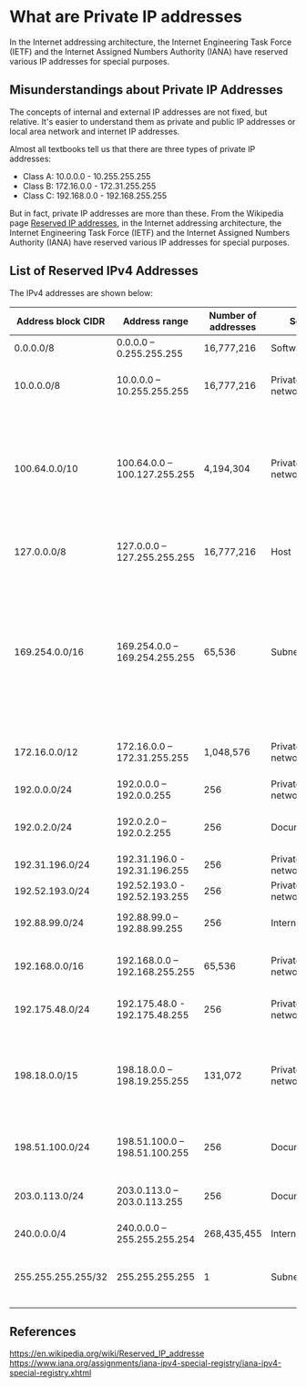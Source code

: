 # What are Private IP addresses


In the Internet addressing architecture, the Internet Engineering Task Force (IETF) and the Internet Assigned Numbers Authority (IANA) have reserved various IP addresses for special purposes.

<!--more-->

## Misunderstandings about Private IP Addresses

The concepts of internal and external IP addresses are not fixed, but relative. It's easier to understand them as private and public IP addresses or local area network and internet IP addresses.

Almost all textbooks tell us that there are three types of private IP addresses:

+  Class A: 10.0.0.0 - 10.255.255.255
+  Class B: 172.16.0.0 - 172.31.255.255
+  Class C: 192.168.0.0 - 192.168.255.255

But in fact, private IP addresses are more than these. From the Wikipedia page [Reserved IP addresses](https://en.wikipedia.org/wiki/Reserved_IP_addresses), in the Internet addressing architecture, the Internet Engineering Task Force (IETF) and the Internet Assigned Numbers Authority (IANA) have reserved various IP addresses for special purposes.

## List of Reserved IPv4 Addresses

The IPv4 addresses are shown below:


| Address block CIDR | Address range                 | Number of addresses | Scope           | RFC             | Description             |
| ------------------ | ----------------------------- | ------------------- | --------------- | --------------- | ----------------------- |
| 0.0.0.0/8          | 0.0.0.0 – 0.255.255.255       | 16,777,216          | Software        | RFC791          | Current network |
| 10.0.0.0/8         | 10.0.0.0 – 10.255.255.255     | 16,777,216          | Private network | RFC1918         | Used for local communications within a private network |
| 100.64.0.0/10      | 100.64.0.0 – 100.127.255.255  | 4,194,304           | Private network | RFC6598         | Shared address space for communications between a service provider and its subscribers when using a carrier-grade NAT |
| 127.0.0.0/8        | 127.0.0.0 – 127.255.255.255   | 16,777,216          | Host            | RFC1122         | Used for loopback addresses to the local host |
| 169.254.0.0/16     | 169.254.0.0 – 169.254.255.255 | 65,536              | Subnet          | RFC3927         | Used for link-local addresses[5] between two hosts on a single link when no IP address is otherwise specified, such as would have normally been retrieved from a DHCP server |
| 172.16.0.0/12      | 172.16.0.0 – 172.31.255.255   | 1,048,576           | Private network | RFC1918         | Used for local communications within a private network |
| 192.0.0.0/24       | 192.0.0.0 – 192.0.0.255       | 256                 | Private network | RFC6890         | IETF Protocol Assignments |
| 192.0.2.0/24       | 192.0.2.0 – 192.0.2.255       | 256                 | Documentation   | RFC5737         | Assigned as TEST-NET-1, documentation and examples |
| 192.31.196.0/24    | 192.31.196.0 - 192.31.196.255 | 256                 | Private network | RFC7535         | AS112-v4 |
| 192.52.193.0/24    | 192.52.193.0 - 192.52.193.255 | 256                 | Private network | RFC7450         | AMT |
| 192.88.99.0/24     | 192.88.99.0 – 192.88.99.255   | 256                 | Internet        | RFC7526         | Deprecated (6to4 Relay Anycast) |
| 192.168.0.0/16     | 192.168.0.0 – 192.168.255.255 | 65,536              | Private network | RFC1918         | Used for local communications within a private network |
| 192.175.48.0/24    | 192.175.48.0 - 192.175.48.255 | 256                 | Private network | RFC7534         | Direct Delegation AS112 Service |
| 198.18.0.0/15      | 198.18.0.0 – 198.19.255.255   | 131,072             | Private network | RFC2544         | Used for benchmark testing of inter-network communications between two separate subnets |
| 198.51.100.0/24    | 198.51.100.0 – 198.51.100.255 | 256                 | Documentation   | RFC5737         | Assigned as TEST-NET-2, documentation and examples |
| 203.0.113.0/24     | 203.0.113.0 – 203.0.113.255   | 256                 | Documentation   | RFC5737         | Assigned as TEST-NET-3, documentation and examples |
| 240.0.0.0/4        | 240.0.0.0 – 255.255.255.254   | 268,435,455         | Internet        | RFC1112         | Reserved for future use |
| 255.255.255.255/32 | 255.255.255.255               | 1                   | Subnet          | RFC8190, RFC919 | Reserved for the "limited broadcast" destination address |

## References

https://en.wikipedia.org/wiki/Reserved_IP_addresse  
https://www.iana.org/assignments/iana-ipv4-special-registry/iana-ipv4-special-registry.xhtml  

